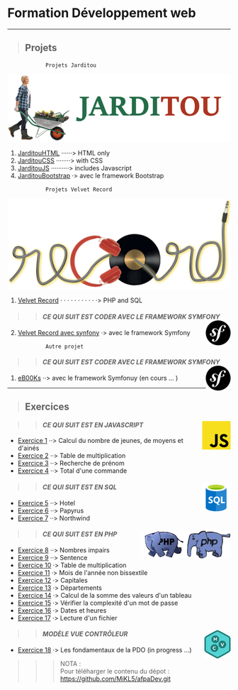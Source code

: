 ﻿# **Formation Développement web**

---

> ## Projets

```
            Projets Jarditou
```
![Logo Jarditou](../src/img/jarditou.png "Logo Jarditou")

1. [JarditouHTML](../projets/jarditouHTML "uniquement en HTML") ······> HTML only
2. [JarditouCSS](../projets/jarditouCSS "HTML + CSS")  ········> with CSS
3. [JarditouJS](../projets/jarditouJS "le javascript est utilisé pour le formulaire") ··········> includes Javascript
4. [JarditouBootstrap](../projets/jarditouBootstrap "la mise en page se fait avec Bootstrap") ·> avec le framework Bootstrap
```
            Projets Velvet Record
```
![Velvet Record](../src/img/record-transparent.png "Velvet Record")

1. [Velvet Record](../projets/record "PHP et SQL") · · · · · · · · · · ·> PHP and SQL
 >> #### ***CE QUI SUIT EST CODER AVEC LE FRAMEWORK SYMFONY*** <img align="right" src="../src/img/symfony-framework.png" alt="framework Symfony" title="framework Symfony" widht="auto" height="56x">

2. [Velvet Record avec synfony](https://github.com/MiKL5/afpaDevSymfony/tree/main/recordsymfony "Velvet Record avec le cadre de travail Synfony") ·> avec le framework Symfony

```
            Autre projet
```
 >> #### ***CE QUI SUIT EST CODER AVEC LE FRAMEWORK SYMFONY*** <img align="right" src="../src/img/symfony-framework.png" alt="framework Symfony" title="framework Symfony" widht="auto" height="56px">

1. [eB00Ks](https://github.com/MiKL5/eB00Ks "eB00Ks") ··> avec le framework Symfonuy (en cours ... )

___

> ## Exercices

 >> #### ***CE QUI SUIT EST EN JAVASCRIPT*** <img align="right" src="../src/img/JavaScript.svg.png" alt="JavaScript" title="JavaScript" widht="auto" height="64px">

* [Exercice  1](../javaScript/exercice_01_tranchesDages "Calcul du nombre de jeunes, de moyens et d'ainés") ··> Calcul du nombre de jeunes, de moyens et d'ainés
* [Exercice  2](../javaScript/exercice_02_multiplication "Table de muliplication (choisir un chiffre et elle est caluler jusqu'à 10)") ··> Table de multiplication
* [Exercice  3](../javaScript/exercice_03_rchDePrenom "Recherche d'un prénom (si le prénom est trouvé, il est supprimer de la liste)") ··> Recherche de prénom
* [Exercice  4](../javaScript/exercice_04_totalDuneCommande "Total d'une commande") ··> Total d'une commande

>> #### ***CE QUI SUIT EST EN SQL*** <img align="right" src="../src/img/SQL.png" alt="homepage" title="Struured Query Language" widht="auto" height="64px">

* [Exercice  5](../SQL/exercice_05_casHotel "Cas Hotel") ··> Hotel
* [Exercice  6](../SQL/exercice_06_casPapyrus "Cas Papyrus") ··> Papyrus
* [Exercice  7](../SQL/exercice_07_Northwind "Évaluation, cas Northwind") ··> Northwind


>> #### ***CE QUI SUIT EST EN PHP*** <img align="right" src="../src/img/php.gif" alt="PHP" title="PHP" widht="auto" height="64px"> <img align="right" src="../src/img/php_anim.jpg" alt="PHP" title="PHP" widht="auto" height="64px">

* [Exercice  8](../PHP/exercice_08_nbImpairs "Nombres impairs") ··> Nombres impairs
* [Exercice  9](../PHP/exercice_09_sentence "La phrase (se répète en boucle)") ··> Sentence
* [Exercice 10](../PHP/exercice_10_tableMultiplication "Table de multiplication") ·> Table de multiplication
* [Exercice 11](../PHP/exercice_11_moisDeLanneeNonBisectile "Mois de l'année bisextile") ·> Mois de l'année non bissextile
* [Exercice 12](../PHP/exercice_12_Capitales "Capitales") ·> Capitales
* [Exercice 13](../PHP/exercice_13_departements "Départemnts") ·> Départements
* [Exercice 14](../PHP/exercice_14_calculDeLaSommeDesValeursDunTableau "Calcul de la somme des valeurs d'un tableau") ·> Calcul de la somme des valeurs d'un tableau
* [Exercice 15](../PHP/exercice_15_pswd "Vérifier la compléxité d'un mot de passe") ·> Vérifier la complexité d'un mot de passe
* [Exercice 16](../PHP/exercice_16_datesEtHeures "Dates et heures") ·> Dates et heures
* [Exercice 17](../PHP/exercice_17_lectureDunFichier "Lecture d'un fichier") ·> Lecture d'un fichier

>> #### ***MODÈLE VUE CONTRÔLEUR*** <img align="right" src="../src/img/mvc.png" alt="Modèle Vue Contrôleur" title="Modèle Vue Contrôleur" widht="auto" height="64px">


* [Exercice 18](../PHP/MVC/pdoFondamentaux "Les fondamentaux de la PDO") ·> Les fondamentaux de la PDO (in progress ...)


>>>NOTA :  
Pour téléharger le contenu du dépot : https://github.com/MiKL5/afpaDev.git
